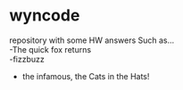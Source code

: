 # wyncode
repository with some HW answers
Such as...    
-The quick fox returns    
-fizzbuzz    
- the infamous, the Cats in the Hats!     
